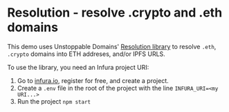 # Resolution - resolve .crypto and .eth domains

This demo uses Unstoppable Domains' [Resolution library](https://github.com/unstoppabledomains/resolution) to resolve `.eth`, `.crypto` domains into ETH addreses, and/or IPFS URLS.

To use the library, you need an Infura project URI:

1. Go to [infura.io](https://infura.io), register for free, and create a project.
1. Create a `.env` file in the root of the project with the line `INFURA_URI=<my URI...>`
3. Run the project `npm start`
